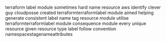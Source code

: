 terraform label module sometimes hard name resource aws identify clever guy cloudposse created terraformterraformlabel module aimed helping generate consistent label name tag resource module utilise terraformterraformlabel module consequence module every unique resource given resource type label follow convention namespacestagenameattributes